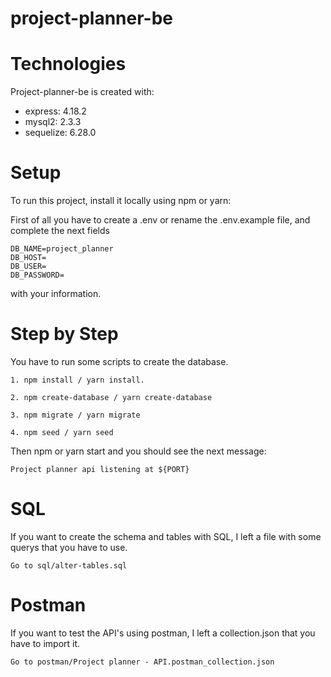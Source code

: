 # project-planner-be

# Technologies
Project-planner-be is created with:
* express: 4.18.2
* mysql2: 2.3.3
* sequelize: 6.28.0

# Setup
To run this project, install it locally using npm or yarn:

First of all you have to create a .env or rename the .env.example file, and complete the next fields 
```
DB_NAME=project_planner
DB_HOST=
DB_USER=
DB_PASSWORD=
````
with your information.

# Step by Step
You have to run some scripts to create the database.


``` 
1. npm install / yarn install.

2. npm create-database / yarn create-database

3. npm migrate / yarn migrate

4. npm seed / yarn seed
```


Then npm or yarn start and you should see the next message:

```
Project planner api listening at ${PORT}
```

# SQL

If you want to create the schema and tables with SQL, I left a file with some querys that you have to use.

`Go to sql/alter-tables.sql`

# Postman

If you want to test the API's using postman, I left a collection.json that you have to import it.

`Go to postman/Project planner - API.postman_collection.json`